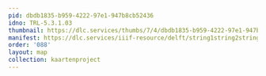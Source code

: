 ```yaml
---
pid: dbdb1835-b959-4222-97e1-947b8cb52436
idno: TRL-5.3.1.03
thumbnail: https://dlc.services/thumbs/7/4/dbdb1835-b959-4222-97e1-947b8cb52436/full/400,339/0/default.jpg
manifest: https://dlc.services/iiif-resource/delft/string1string2string3/kaartenproject-2007/TRL-5.3.1.03
order: '088'
layout: map
collection: kaartenproject
---
```

